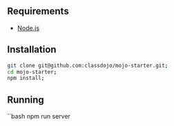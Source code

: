 ## Requirements

- [Node.js](http://nodejs.org)

## Installation

```bash
git clone git@github.com:classdojo/mojo-starter.git; 
cd mojo-starter; 
npm install;
```

## Running

``bash
npm run server
```